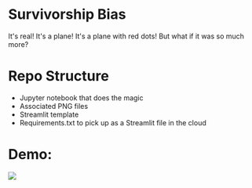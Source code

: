 # Survivorship Bias

It's real! It's a plane! It's a plane with red dots! But what if it was so much more?  


# Repo Structure

+ Jupyter notebook that does the magic
+ Associated PNG files
+ Streamlit template
+ Requirements.txt to pick up as a Streamlit file in the cloud

# Demo:
![](https://raw.githubusercontent.com/veekaybee/plane_lmao/main/planedemo.gif)

